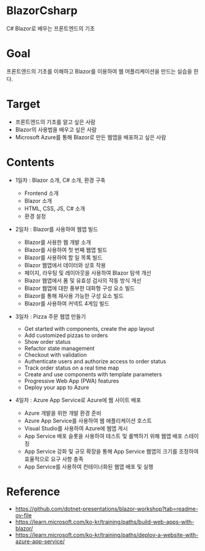 # BlazorCsharp
C# Blazor로 배우는 프론트엔드의 기초

# Goal
프론트엔드의 기초를 이해하고 Blazor를 이용하여 웹 어플리케이션을 만드는 실습을 한다.

# Target
 - 프론트엔드의 기초를 알고 싶은 사람
 - Blazor의 사용법을 배우고 싶은 사람
 - Microsoft Azure를 통해 Blazor로 만든 웹앱을 배포하고 싶은 사람

# Contents

 - 1일차 : Blazor 소개, C# 소개, 환경 구축
    - Frontend 소개
    - Blazor 소개
    - HTML, CSS, JS, C# 소개
    - 환경 설정

 - 2일차 : Blazor를 사용하여 웹앱 빌드
    - Blazor를 사용한 웹 개발 소개
    - Blazor를 사용하여 첫 번째 웹앱 빌드
    - Blazor를 사용하여 할 일 목록 빌드
    - Blazor 웹앱에서 데이터와 상호 작용
    - 페이지, 라우팅 및 레이아웃을 사용하여 Blazor 탐색 개선
    - Blazor 웹앱에서 폼 및 유효성 검사의 작동 방식 개선
    - Blazor 웹앱에 대한 풍부한 대화형 구성 요소 빌드
    - Blazor를 통해 재사용 가능한 구성 요소 빌드
    - Blazor를 사용하여 커넥트 4게임 빌드

 - 3일차 : Pizza 주문 웹앱 만들기
    - Get started with components, create the app layout
    - Add customized pizzas to orders
    - Show order status
    - Refactor state management
    - Checkout with validation
    - Authenticate users and authorize access to order status
    - Track order status on a real time map
    - Create and use components with template parameters
    - Progressive Web App (PWA) features
    - Deploy your app to Azure

 - 4일차 : Azure App Service로 Azure에 웹 사이트 배포
    - Azure 개발을 위한 개발 환경 준비
    - Azure App Service를 사용하여 웹 애플리케이션 호스트
    - Visual Studio를 사용하여 Azure에 웹앱 게시
    - App Service 배포 슬롯을 사용하여 테스트 및 롤백하기 위해 웹앱 배포 스테이징
    - App Service 강화 및 규모 확장을 통해 App Service 웹앱의 크기를 조정하여 효율적으로 요구 사항 충족
    - App Service를 사용하여 컨테이너화된 웹앱 배포 및 실행

# Reference
 - https://github.com/dotnet-presentations/blazor-workshop?tab=readme-ov-file
 - https://learn.microsoft.com/ko-kr/training/paths/build-web-apps-with-blazor/
 - https://learn.microsoft.com/ko-kr/training/paths/deploy-a-website-with-azure-app-service/